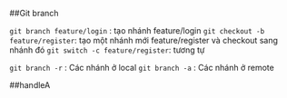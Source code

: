 ##Git branch

`git branch feature/login` : tạo nhánh feature/login
`git checkout -b feature/register`: tạo một nhánh mới feature/register và checkout sang nhánh đó
`git switch -c feature/register`: tương tự

`git branch -r` : Các nhánh ở local
`git branch -a` : Các nhánh ở remote

##handleA